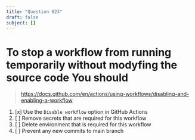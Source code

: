 ```yaml
---
title: "Question 023"
draft: false
subject: []
---
```



# To stop a workflow from running temporarily without modyfing the source code You should
> https://docs.github.com/en/actions/using-workflows/disabling-and-enabling-a-workflow
1. [x] Use the `Disable workflow` option in GitHub Actions
1. [ ] Remove secrets that are required for this workflow
1. [ ] Delete environment that is required for this workflow
1. [ ] Prevent any new commits to main branch
